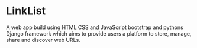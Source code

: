 # LinkList
A web app build using HTML CSS and JavaScript bootstrap and pythons Django framework  which aims to provide users a platform to store, manage, share and discover web URLs.
